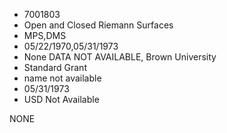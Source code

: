 * 7001803
* Open and Closed Riemann Surfaces
* MPS,DMS
* 05/22/1970,05/31/1973
* None   DATA NOT AVAILABLE, Brown University
* Standard Grant
*   name not available
* 05/31/1973
* USD Not Available

NONE